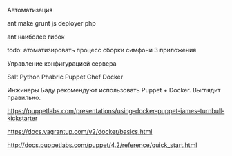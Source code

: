 Автоматизация

ant
make
grunt js
deployer php

ant наиболее гибок

todo: атоматизировать процесс сборки симфони 3 приложения


Управление конфигурацией сервера

Salt
Python Phabric
Puppet
Chef
Docker

Инжинеры Баду рекомендуют использовать Puppet + Docker.
Выглядит правильно.

https://puppetlabs.com/presentations/using-docker-puppet-james-turnbull-kickstarter

https://docs.vagrantup.com/v2/docker/basics.html

http://docs.puppetlabs.com/puppet/4.2/reference/quick_start.html
